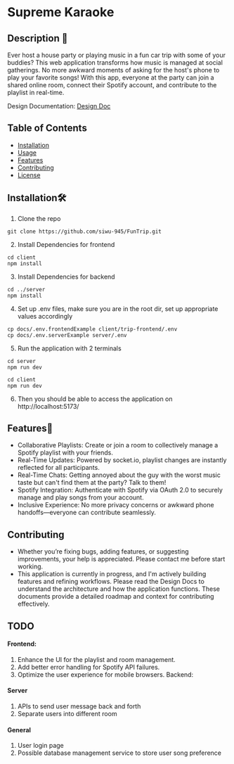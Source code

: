 # Supreme Karaoke 

## Description 🎉
Ever host a house party or playing music in a fun car trip with some of your buddies? This web application transforms how music is managed at social gatherings. No more awkward moments of asking for the host's phone to play your favorite songs! With this app, everyone at the party can join a shared online room, connect their Spotify account, and contribute to the playlist in real-time. 

Design Documentation:
[Design Doc](./docs/design-doc.md)

## Table of Contents

- [Installation](#installation)
- [Usage](#usage)
- [Features](#features)
- [Contributing](#contributing)
- [License](#license)

## Installation🛠️
1. Clone the repo
```
git clone https://github.com/siwu-945/FunTrip.git
```

2. Install Dependencies for frontend
```shell
cd client
npm install
```
3. Install Dependencies for backend
```shell
cd ../server
npm install
```
4. Set up .env files, make sure you are in the root dir, set up appropriate values accordingly 
```shell
cp docs/.env.frontendExample client/trip-frontend/.env
cp docs/.env.serverExample server/.env
```
5. Run the application with 2 terminals
```shell
cd server
npm run dev
```
```shell
cd client
npm run dev
```

6. Then you should be able to access the application on http://localhost:5173/

## Features🚀
- Collaborative Playlists: Create or join a room to collectively manage a Spotify playlist with your friends.
- Real-Time Updates: Powered by socket.io, playlist changes are instantly reflected for all participants.
- Real-Time Chats: Getting annoyed about the guy with the worst music taste but can't find them at the party? Talk to them!
- Spotify Integration: Authenticate with Spotify via OAuth 2.0 to securely manage and play songs from your account.
- Inclusive Experience: No more privacy concerns or awkward phone handoffs—everyone can contribute seamlessly.


## Contributing
- Whether you’re fixing bugs, adding features, or suggesting improvements, your help is appreciated. Please contact me before start working.
- This application is currently in progress, and I'm actively building features and refining workflows. Please read the Design Docs to understand the architecture and how the application functions. These documents provide a detailed roadmap and context for contributing effectively.

## TODO
#### Frontend:
1. Enhance the UI for the playlist and room management.
2. Add better error handling for Spotify API failures.
3. Optimize the user experience for mobile browsers.
Backend:

#### Server
1. APIs to send user message back and forth
2. Separate users into different room 

#### General
1. User login page
2. Possible database management service to store user song preference


